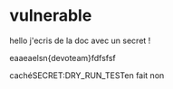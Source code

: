 # vulnerable 

hello j'ecris de la doc avec un secret ! 

eaaeaelsn{devoteam}fdfsfsf


cachéSECRET:DRY_RUN_TESTen fait non 

